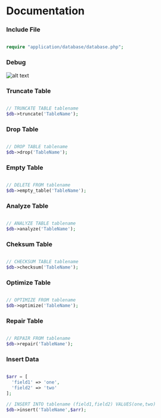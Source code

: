 
#  Documentation

### Include File 
```php

require "application/database/database.php";

```
### Debug

![alt text](http://i.imgur.com/vldGpuK.png)




### Truncate Table 
```php

// TRUNCATE TABLE tablename
$db->truncate('TableName');

```

### Drop Table 
```php

// DROP TABLE tablename
$db->drop('TableName');

```

### Empty Table
```php

// DELETE FROM tablename
$db->empty_table('TableName');

```

### Analyze Table
```php

// ANALYZE TABLE tablename
$db->analyze('TableName');

```

### Cheksum Table
```php

// CHECKSUM TABLE tablename
$db->checksum('TableName');

```

### Optimize Table
```php

// OPTIMIZE FROM tablename
$db->optimize('TableName');

```

### Repair Table
```php

// REPAIR FROM tablename
$db->repair('TableName');

```


### Insert Data
```php

$arr = [
  'field1' => 'one',
  'field2' => 'two'
];

// INSERT INTO tablename (field1,field2) VALUES(one,two)
$db->insert('TableName',$arr);

```
